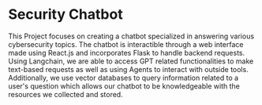 # Security Chatbot

This Project focuses on creating a chatbot specialized in answering various cybersecurity topics. The chatbot is interactible through a web interface made using React.js and incorporates Flask to handle backend requests. Using Langchain, we are able to access GPT related functionalities to make text-based requests as well as using Agents to interact with outside tools. Additionally, we use vector databases to query information related to a user's question which allows our chatbot to be knowledgeable with the resources we collected and stored.  
